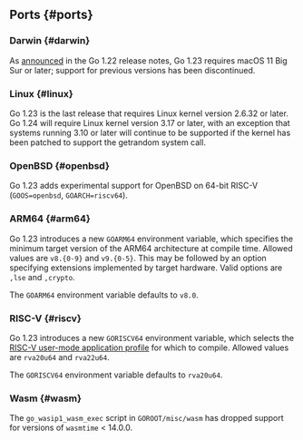 ## Ports {#ports}

### Darwin {#darwin}

<!-- go.dev/issue/64207 -->
As [announced](go1.22#darwin) in the Go 1.22 release notes,
Go 1.23 requires macOS 11 Big Sur or later;
support for previous versions has been discontinued.

### Linux {#linux}

<!-- go.dev/issue/67001 -->
Go 1.23 is the last release that requires Linux kernel version 2.6.32 or later. Go 1.24 will require Linux kernel version 3.17 or later, with an exception that systems running 3.10 or later will continue to be supported if the kernel has been patched to support the getrandom system call.

### OpenBSD {#openbsd}

<!-- go.dev/issue/55999, CL 518629, CL 518630 -->
Go 1.23 adds experimental support for OpenBSD on 64-bit RISC-V (`GOOS=openbsd`, `GOARCH=riscv64`).

### ARM64 {#arm64}

<!-- go.dev/issue/60905, CL 559555 -->
Go 1.23 introduces a new `GOARM64` environment variable, which specifies the minimum target version of the ARM64 architecture at compile time. Allowed values are `v8.{0-9}` and `v9.{0-5}`. This may be followed by an option specifying extensions implemented by target hardware. Valid options are `,lse` and `,crypto`.

The `GOARM64` environment variable defaults to `v8.0`.

### RISC-V {#riscv}

<!-- go.dev/issue/61476, CL 541135 -->
Go 1.23 introduces a new `GORISCV64` environment variable, which selects the [RISC-V user-mode application profile](https://github.com/riscv/riscv-profiles/blob/main/src/profiles.adoc) for which to compile. Allowed values are `rva20u64` and `rva22u64`.

The `GORISCV64` environment variable defaults to `rva20u64`.

### Wasm {#wasm}

<!-- go.dev/issue/63718 -->
The `go_wasip1_wasm_exec` script in `GOROOT/misc/wasm` has dropped support
for versions of `wasmtime` < 14.0.0.
